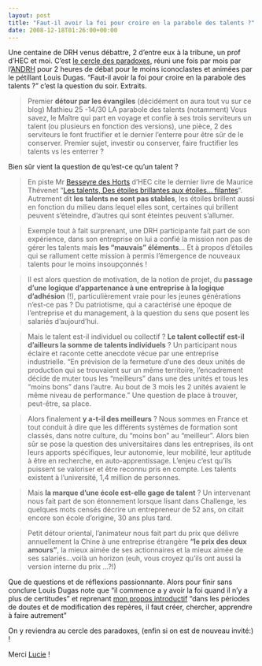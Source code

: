 ```yaml
---
layout: post
title: "Faut-il avoir la foi pour croire en la parabole des talents ?"
date: 2008-12-18T01:26:00+00:00
---
```

<div class="main">
		<p>Une centaine de DRH venus débattre, 2 d’entre eux à la tribune, un prof d’HEC et moi. C’est <a href="http://www.andrh.fr/evenements/paradox">le cercle des paradoxes</a>, réuni une fois par mois par l’<a href="http://www.andrh.fr/home/accueil">ANDRH</a> pour 2 heures de débat pour le moins iconoclastes et animées par le pétillant Louis Dugas. “Faut-il avoir la foi pour croire en la parabole des talents ?” c’est la question du soir. Extraits.</p>
	<blockquote><p>Premier <strong>détour par les évangiles</strong> (décidément on aura tout vu sur ce blog) Mathieu 25 -14/30 LA parabole des talents (notamment) Vous savez, le Maître qui part en voyage et confie à ses trois serviteurs un talent (ou plusieurs en fonction des versions), une pièce, 2 des serviteurs le font fructifier et le dernier l’enterre pour être sûr de le conserver. Premier sujet, investir ou conserver, faire fructifier les talents vs les enterrer ?</p></blockquote>
	<p>Bien sûr vient la question de qu’est-ce qu’un talent ?</p>
	<blockquote><p>En piste Mr <a href="http://www.hec.fr/hec/fr/professeurs_recherche/p_liste/p_fiche.php?num=23">Besseyre des Horts</a> d’HEC cite le dernier livre de Maurice Thévenet “<a href="http://www.revuebanquelibrairie.com/book/social-ressources-humaines-2/gestion-du-personnel-6/les-talents-des-etoiles-brillantes-aux-etoiles-filantes-9782212541014">Les talents, Des étoiles brillantes aux étoiles… filantes</a>“. Autrement dit <strong>les talents ne sont pas stables</strong>, les étoiles brillent aussi en fonction du milieu dans lequel elles sont, certaines qui brillent peuvent s’éteindre, d’autres qui sont éteintes peuvent s’allumer.</p></blockquote>
	<blockquote><p>Exemple tout à fait surprenant, une DRH participante fait part de son expérience, dans son entreprise on lui a confié la mission non pas de gérer les talents mais <strong>les “mauvais” éléments</strong>… Et à propos d’étoiles qui se rallument cette mission à permis l’émergence de nouveaux talents pour le moins insoupçonnés !</p></blockquote>
	<blockquote><p>Il est alors question de motivation, de la notion de projet, du <strong>passage d’une logique d’appartenance à une entreprise à la logique d’adhésion</strong> (!), particulièrement vraie pour les jeunes générations n’est-ce pas ? Du patriotisme, qui a caractérisé une époque de l’entreprise et du management, à la question du sens que posent les salariés d’aujourd’hui.</p></blockquote>
	<blockquote><p>Mais le talent est-il individuel ou collectif ? <strong>Le talent collectif est-il d’ailleurs la somme de talents individuels</strong> ? Un participant nous éclaire et raconte cette anecdote vécue par une entreprise industrielle. “En prévision de la fermeture d’une des deux unités de production qui se trouvaient sur un même territoire, l’encadrement décide de muter tous les “meilleurs” dans une des unités et tous les “moins bons” dans l’autre. Au bout de 3 mois les 2 unités avaient le même niveau de performance.” Une question de place à trouver, peut-être, sa place.</p></blockquote>
	<blockquote><p>Alors finalement <strong>y a-t-il des meilleurs</strong> ? Nous sommes en France et tout conduit à dire que les différents systèmes de formation sont classés, dans notre culture, du “moins bon” au “meilleur”. Alors bien sûr se pose la question des universitaires dans les entreprises, ils ont leurs apports spécifiques, leur autonomie, leur mobilité, leur aptitude à être en recherche, en auto-apprentissage. L’enjeu c’est qu’ils puissent se valoriser et être reconnu pris en compte. Les talents existent à l’université, 1,4 million de personnes.</p></blockquote>
	<blockquote><p>Mais <strong>la marque d’une école est-elle gage de talent</strong> ? Un intervenant nous fait part de son étonnement lorsque lisant dans Challenge, les quelques mots censés décrire un entrepreneur de 52 ans, on citait encore son école d’origine, 30 ans plus tard.</p></blockquote>
	<blockquote><p>Petit détour oriental, l’animateur nous fait part du prix que délivre annuellement la Chine à une entreprise étrangère <strong>“le prix des deux amours”</strong>, la mieux aimée de ses actionnaires et la mieux aimée de ses salariés…voilà un horizon (euh, vous croyez qu’ils ont aussi la version interne du prix …?!)</p></blockquote>
	<p>Que de questions et de réflexions passionnante. Alors pour finir sans conclure Louis Dugas note que “il commence a y avoir la foi quand il n’y a plus de certitudes” et reprenant <a href="http://www.la-manu.fr/cahier_texte.php">mon propos introductif</a> “dans les périodes de doutes et de modification des repères, il faut créer, chercher, apprendre à faire autrement”</p>
	<p>On y reviendra au cercle des paradoxes, (enfin si on est de nouveau invité:) !</p>
	<p>Merci <a href="http://www.la-manu.fr/detail_parrain.php?id_parrain=8">Lucie</a> !
</p>
</div>